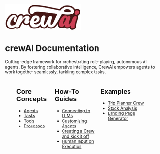 <img src='./crew_only_logo.png' width='250' class='mb-10'/>

# crewAI Documentation

Cutting-edge framework for orchestrating role-playing, autonomous AI agents. By fostering collaborative intelligence, CrewAI empowers agents to work together seamlessly, tackling complex tasks.

<div style="display:flex; margin:0 auto; justify-content: center;">
    <div style="width:25%">
        <h2>Core Concepts</h2>
        <ul>
            <li>
                <a href="./core-concepts/Agents">
                    Agents
                </a>
            </li>
            <li>
                <a href="./core-concepts/Tasks">
                    Tasks
                </a>
            </li>
            <li>
                <a href="./core-concepts/Tools">
                    Tools
                </a>
            </li>
            <li>
                <a href="./core-concepts/Processes">
                    Processes
                </a>
            </li>
            <!-- <li>
                <a href="./core-concepts/Managing-Processes">
                    Managing Processes
                </a>
            </li>
            <li>
                <a href="./core-concepts/Delegation-and-Collaboration">
                    Collaboration and Delegation
                </a>
            </li>
            <li>
                <a href="./core-concepts/Agent-Tools">
                    Agent Tools
                </a>
            </li> -->
        </ul>
    </div>
    <div style="width:30%">
        <h2>How-To Guides</h2>
        <ul>
            <li>
                <a href="./how-to/LLM-Connections">
                    Connecting to LLMs
                </a>
            </li>
            <li>
                <a href="./how-to/Customizing-Agents">
                    Customizing Agents
                </a>
            </li>
            <li>
                <a href="./how-to/Creating-a-Crew-and-kick-it-off">
                    Creating a Crew and kick it off
                </a>
            </li>
            <li>
                <a href="./how-to/Human-Input-on-Execution">
                    Human Input on Execution
                </a>
            </li>
        </ul>
    </div>
    <div style="width:30%">
        <h2>Examples</h2>
        <ul>
            <li>
                <a href="https://github.com/joaomdmoura/crewAI-examples/tree/main/trip_planner">
                    Trip Planner Crew
                </a>
            </li>
            <li>
                <a href="https://github.com/joaomdmoura/crewAI-examples/tree/main/stock_analysis">
                    Stock Analysis
                </a>
            </li>
            <li>
                <a href="https://github.com/joaomdmoura/crewAI-examples/tree/main/landing_page_generator">
                    Landing Page Generator
                </a>
            </li>
        </ul>
    </div>
</div>